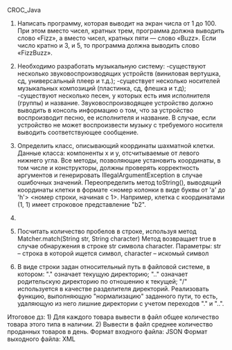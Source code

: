 CROC_Java

1. Написать программу, которая выводит на экран числа от 1 до 100. 
При этом вместо чисел, кратных трем, программа должна выводить слово «Fizz», 
а вместо чисел, кратных пяти — слово «Buzz». 
Если число кратно и 3, и 5, то программа должна выводить слово «FizzBuzz».

2. Необходимо разработать музыкальную систему:
-существуют несколько звуковоспроизводящих устройств (виниловая вертушка, сд, универсальный плеер и т.д.);
-существует несколько носителей музыкальных композиций (пластинка, сд, флешка и т.д);
-существуют несколько песен, у которых есть имя исполнителя (группы) и название.
Звуковоспроизводящее устройство должно выводить в консоль информацию о том, что за устройство воспроизводит песню, ее исполнителя и название. 
В случае, если устройство не может воспроизвести музыку с требуемого носителя выводить соответствующее сообщение.

3. Определить класс, описывающий координаты шахматной клетки. 
Данные класса: компоненты x и y, отсчитываемые от левого нижнего угла. 
Все методы, позволяющие установить координаты, в том числе и конструкторы, 
должны проверять корректность аргументов и генерировать IllegalArgumentException в случае ошибочных значений.
Переопределить метод toString(), выводящий координаты клетки в формате 
<номер колонки в виде буквы от 'a' до 'h'>
<номер строки, начиная с 1>. 
Например, клетка с координатами (1, 1) имеет строковое представление "b2".

4. 

5. Посчитать количество пробелов в строке, используя метод 
Matcher.match(String str, String character)
Метод возвращает true в случае обнаружения в строке str символа character.
Параметры:  str – строка в которой ищется символ, 
            character – искомый символ

6. В виде строки задан относительный путь в файловой системе, в котором:
"." означает текущую директорию;
".." означает родительскую директорию по отношению к текущей;
"/" используется в качестве разделителя директорий.
Реализовать функцию, выполняющую "нормализацию" заданного пути, то есть, удаляющую из него лишние директории с учетом переходов "." и "..".

Итоговое дз: 
	1) Для каждого товара вывести в файл общее количество товара этого типа в наличии.
	2) Вывести в файл среднее количество проданных товаров в день.
	Формат входного файла: JSON
	Формат выходного файла: XML